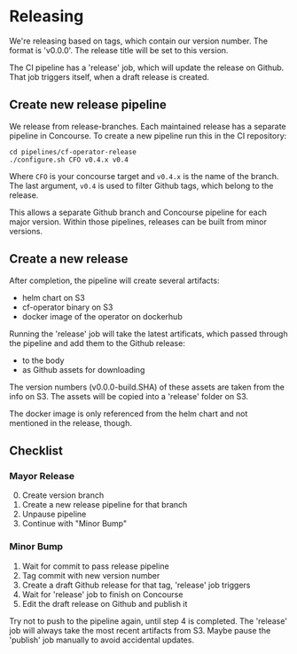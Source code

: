 # Releasing

We're releasing based on tags, which contain our version number. The format is 'v0.0.0'.
The release title will be set to this version.

The CI pipeline has a 'release' job, which will update the release on Github.
That job triggers itself, when a draft release is created.

## Create new release pipeline

We release from release-branches. Each maintained release has a separate pipeline in Concourse.
To create a new pipeline run this in the CI repository:

```
cd pipelines/cf-operator-release
./configure.sh CFO v0.4.x v0.4
```

Where `CFO` is your concourse target and `v0.4.x` is the name of the branch.
The last argument, `v0.4` is used to filter Github tags, which belong to the release.

This allows a separate Github branch and Concourse pipeline for each major version.
Within those pipelines, releases can be built from minor versions.

## Create a new release

After completion, the pipeline will create several artifacts:

* helm chart on S3
* cf-operator binary on S3
* docker image of the operator on dockerhub

Running the 'release' job will take the latest artificats, which passed through the pipeline and add them to the Github release:

* to the body
* as Github assets for downloading

The version numbers (v0.0.0-build.SHA) of these assets are taken from the info on S3.
The assets will be copied into a 'release' folder on S3.

The docker image is only referenced from the helm chart and not mentioned in the release, though.

## Checklist

### Mayor Release

0. Create version branch
0. Create a new release pipeline for that branch
0. Unpause pipeline
0. Continue with "Minor Bump"

### Minor Bump

1. Wait for commit to pass release pipeline
2. Tag commit with new version number
3. Create a draft Github release for that tag, 'release' job triggers
4. Wait for 'release' job to finish on Concourse
5. Edit the draft release on Github and publish it

Try not to push to the pipeline again, until step 4 is completed. The 'release' job will always take the most recent artifacts from S3. Maybe pause the 'publish' job manually to avoid accidental updates.
